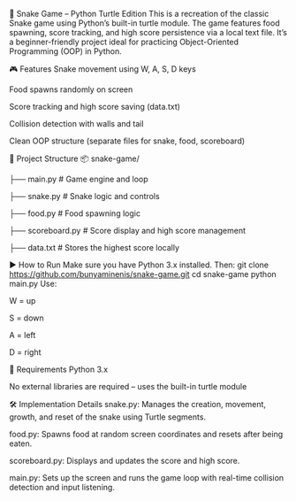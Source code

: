 🐍 Snake Game – Python Turtle Edition
This is a recreation of the classic Snake game using Python’s built-in turtle module. The game features food spawning, score tracking, and high score persistence via a local text file. It’s a beginner-friendly project ideal for practicing Object-Oriented Programming (OOP) in Python.

🎮 Features
Snake movement using W, A, S, D keys

Food spawns randomly on screen

Score tracking and high score saving (data.txt)

Collision detection with walls and tail

Clean OOP structure (separate files for snake, food, scoreboard)

📁 Project Structure
📦 snake-game/

├── main.py          # Game engine and loop

├── snake.py         # Snake logic and controls

├── food.py          # Food spawning logic

├── scoreboard.py    # Score display and high score management

├── data.txt         # Stores the highest score locally

▶️ How to Run
Make sure you have Python 3.x installed. Then:
git clone https://github.com/bunyaminenis/snake-game.git
cd snake-game
python main.py
Use:

W = up

S = down

A = left

D = right

📌 Requirements
Python 3.x

No external libraries are required – uses the built-in turtle module

🛠️ Implementation Details
snake.py: Manages the creation, movement, growth, and reset of the snake using Turtle segments.

food.py: Spawns food at random screen coordinates and resets after being eaten.

scoreboard.py: Displays and updates the score and high score.

main.py: Sets up the screen and runs the game loop with real-time collision detection and input listening.
